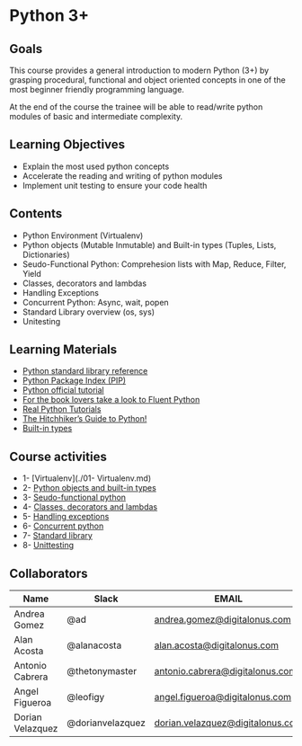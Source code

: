 # Python 3+

## Goals
This course provides a general introduction to modern Python (3+) by grasping procedural, functional and object oriented concepts in one of the most beginner friendly programming language. 

At the end of the course the trainee will be able to read/write python modules of basic and intermediate complexity. 

## Learning Objectives
- Explain the most used python concepts
- Accelerate the reading and writing of python modules 
- Implement unit testing to ensure your code health 

## Contents
- Python Environment (Virtualenv)
- Python objects (Mutable Inmutable) and Built-in types (Tuples, Lists, Dictionaries)
- Seudo-Functional Python: Comprehesion lists with Map, Reduce, Filter, Yield 
- Classes, decorators and lambdas
- Handling Exceptions 
- Concurrent Python: Async, wait, popen 
- Standard Library overview (os, sys)  
- Unitesting 

## Learning Materials
- [Python standard library reference](https://docs.python.org/3/library/)
- [Python Package Index (PIP)](https://pypi.org/)
- [Python official tutorial](https://docs.python.org/3/tutorial/index.html)
- [For the book lovers take a look to Fluent Python](https://www.amazon.com/Fluent-Python-Concise-Effective-Programming/dp/1491946008)
- [Real Python Tutorials](https://realpython.com/)
- [The Hitchhiker’s Guide to Python!](https://docs.python-guide.org/)
- [Built-in types](https://www.youtube.com/watch?v=lyDLAutA88s&t=472s)

## Course activities
- 1- [Virtualenv](./01- Virtualenv.md)
- 2- [Python objects and built-in types](./02-Python-Objects-And-Built-In-Types.md)
- 3- [Seudo-functional python](./03-Seudo-Functional-Python.md)
- 4- [Classes, decorators and lambdas](./04-Classes-decorators-and-lambdas.md)
- 5- [Handling exceptions](./05-Handling-Exceptions.md)
- 6- [Concurrent python](./06-concurrent-python.md)
- 7- [Standard library](./07-standard-library.md)
- 8- [Unittesting](./08-Unittesting.md)

## Collaborators
Name     |   Slack  | EMAIL |
---------|----------|----------|
 Andrea Gomez   | @ad | andrea.gomez@digitalonus.com |
 Alan Acosta    | @alanacosta | alan.acosta@digitalonus.com |
 Antonio Cabrera    | @thetonymaster | antonio.cabrera@digitalonus.com |
 Angel Figueroa    | @leofigy | angel.figueroa@digitalonus.com |
 Dorian Velazquez    | @dorianvelazquez | dorian.velazquez@digitalonus.com |

